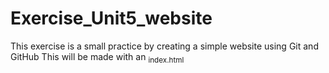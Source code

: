 # Exercise_Unit5_website
This exercise is a small practice by creating a simple website using Git and GitHub
This will be made with an <sub>index.html</sub>

